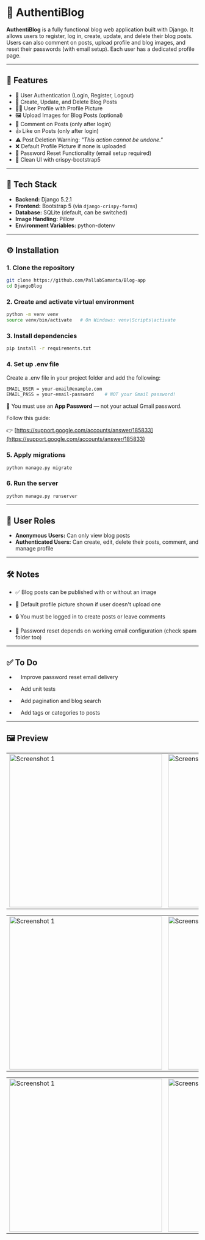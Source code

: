 # 📝 AuthentiBlog

**AuthentiBlog** is a fully functional blog web application built with Django. It allows users to register, log in, create, update, and delete their blog posts. Users can also comment on posts, upload profile and blog images, and reset their passwords (with email setup). Each user has a dedicated profile page.

---

## 🚀 Features

- 🔐 User Authentication (Login, Register, Logout)
- 📄 Create, Update, and Delete Blog Posts
- 🧑‍💻 User Profile with Profile Picture
- 🖼️ Upload Images for Blog Posts (optional)
- 💬 Comment on Posts (only after login)
- 👍 Like on Posts (only after login)
- ⚠️ Post Deletion Warning: *"This action cannot be undone."*
- ❌ Default Profile Picture if none is uploaded
- 🔁 Password Reset Functionality (email setup required)
- 🌙 Clean UI with crispy-bootstrap5

---

## 🧰 Tech Stack

- **Backend:** Django 5.2.1  
- **Frontend:** Bootstrap 5 (via `django-crispy-forms`)  
- **Database:** SQLite (default, can be switched)  
- **Image Handling:** Pillow  
- **Environment Variables:** python-dotenv  

---

## ⚙️ Installation

### 1. Clone the repository

```bash
git clone https://github.com/PallabSamanta/Blog-app
cd DjangoBlog
```

### 2. Create and activate virtual environment

```bash
python -m venv venv
source venv/bin/activate   # On Windows: venv\Scripts\activate
```

### 3. Install dependencies

```bash
pip install -r requirements.txt
```

### 4. Set up .env file

Create a .env file in your project folder and add the following:

```bash
EMAIL_USER = your-email@example.com
EMAIL_PASS = your-email-password    # NOT your Gmail password!
```

🔐 You must use an **App Password** — not your actual Gmail password.

Follow this guide:

👉 [https://support.google.com/accounts/answer/185833](https://support.google.com/accounts/answer/185833)

### 5. Apply migrations

```bash
python manage.py migrate
```

### 6. Run the server

```bash
python manage.py runserver
```

---

## 👥 User Roles

- **Anonymous Users:** Can only view blog posts
- **Authenticated Users:** Can create, edit, delete their posts, comment, and manage profile

---

## 🛠️ Notes

- ✅ Blog posts can be published with or without an image

- 👤 Default profile picture shown if user doesn't upload one

- 🔒 You must be logged in to create posts or leave comments

- 📩 Password reset depends on working email configuration (check spam folder too)

---

## ✅ To Do

- <span style="background-color:rgb(255, 255, 255); width: 10px; height: 10px; display: inline-block;"></span> Improve password reset email delivery

-  <span style="background-color:rgb(255, 255, 255); width: 10px; height: 10px; display: inline-block;"></span> Add unit tests

-  <span style="background-color:rgb(255, 255, 255); width: 10px; height: 10px; display: inline-block;"></span> Add pagination and blog search

-  <span style="background-color:rgb(255, 255, 255); width: 10px; height: 10px; display: inline-block;"></span> Add tags or categories to posts

---

## 🖼️ Preview


<!-- <table>
  <tr>
    <td><img src="https://drive.google.com/file/d/1kT2FHyhwQC0qD5WhLHlNyCxB1jQHACLE/view?usp=sharing" alt="Screenshot 1" width="400"></td>
    <td><img src="https://drive.google.com/file/d/1z-9QGJQ___ziDVQElH3WsYf6f5_-1hbi/view?usp=sharing" alt="Screenshot 2" width="400"></td>
  </tr>
</table> -->

<table>
  <tr>
    <td><img src="https://drive.google.com/uc?export=view&id=180h95PDibV1Xk8m-7jWjUXz_nWOQmt5X" alt="Screenshot 1" width="400"></td>
    <td><img src="https://drive.google.com/uc?export=1FXkNyXt0TIkAZYgjzJgjQskT6Xt8aIfE" alt="Screenshot 2" width="400"></td>
  </tr>
</table>

<!-- <table>
  <tr>
    <td><img src="https://drive.google.com/file/d/1V4h7lNF5aD1qQXh1WHlVF7q1QQGTnT2T/view?usp=sharing" alt="Screenshot 1" width="400"></td>
    <td><img src="https://drive.google.com/file/d/14CbfOT0smvOoESxpAusD_q2pComEAjPu/view?usp=sharing" alt="Screenshot 2" width="400"></td>
  </tr>
</table> -->

<table>
  <tr>
    <td><img src="https://drive.google.com/uc?export=view&id=10d5jGF_jQvz3acxLl-m_aeenE-27Tr9N" alt="Screenshot 1" width="400"></td>
    <td><img src="https://drive.google.com/uc?export=view&id=1p-GqZRZzK3nDBqsDhStDFbqy9Lempbl0" alt="Screenshot 2" width="400"></td>
  </tr>
</table>


<!-- 
<table>
  <tr>
    <td><img src="https://drive.google.com/file/d/1r_O8ORwAwlQ0msMundR1_yNdGiErqG7s/view?usp=sharing" alt="Screenshot 1" width="400"></td>
    <td><img src="https://drive.google.com/file/d/1ProFUBcm8IyMFo4L8lkRC22z_8rqwVrC/view?usp=sharing" alt="Screenshot 2" width="400"></td>
  </tr>
</table> -->


<table>
  <tr>
    <td><img src="https://drive.google.com/uc?export=view&id=1wbiyw5YblkgX9N3XOBb_zdemvUzMSLLV" alt="Screenshot 1" width="400"></td>
    <td><img src="https://drive.google.com/uc?export=view&id=11hql3jJgGSlIxKl3GcuqTsa92VuXmXO4" alt="Screenshot 2" width="400"></td>
  </tr>
</table>

